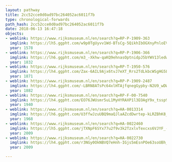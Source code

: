 ```yaml
---
layout: pathway
title: 2cc52cce0d0ad97bc264052ac6011f7b
type: chronological-forwards
path_hash: 2cc52cce0d0ad97bc264052ac6011f7b
date: 2018-06-13 16:47:18
objects:
- weblink: https://www.rijksmuseum.nl/en/search?q=RP-P-1909-363
  imglink: https://lh5.ggpht.com/w9p0TgUyvv1Wd-BTsCg-5QikhIbOGXnyPnloEVNnFzxn-aTouBNZ5-qesExOUgHn6n3R-aXQnIu5OCwjNw4DNkBpxw=s200
  year: 1578
- weblink: https://www.rijksmuseum.nl/en/search?q=RP-P-1906-366
  imglink: https://lh6.ggpht.com/m3_-Xkhw-qaKQ9ehnasOptnidpJ5bYWV13ledwtB6wWnMsBnbUec8VMZGtRnvgKqMZP0lKv56wvAwySz7oAKOfb61VQ=s200
  year: 1832
- weblink: https://www.rijksmuseum.nl/en/search?q=RP-T-1950-576
  imglink: https://lh4.ggpht.com/Zax-6AIL9Ajx6tvJ7eXT_Rrs2TdLkbcWSgHG5LKwzHmoHL_KARzHwSL2tRdToPPo9SnS8A8YWnRwkM9gB7eNbxb-cg=s200
  year: 1871
- weblink: https://www.rijksmuseum.nl/en/search?q=RP-P-1909-2487
  imglink: https://lh4.ggpht.com/-LBRN8ATsPc64xlHTAjfqnegGypby-N2U9_wDWfLQnOP-DF_rRuRJAg1PS-pCh19_2pwd8_-RS5mEZk08MFcsoeIwQM=s200
  year: 1882
- weblink: https://www.rijksmuseum.nl/en/search?q=RP-F-00-7540
  imglink: https://lh4.ggpht.com/EO76JWUsmr5uL1MyHYRAXP1l3EOAgY9x_tssp9rj0CoDTUnsyAXzkHN8qLCAg5lJOSiFlMm7i1cgZYMFxmGOz0mCKw=s200
  year: 1940
- weblink: https://www.rijksmuseum.nl/en/search?q=HA-0013314
  imglink: https://lh6.ggpht.com/U3ffwJzuUBQ9maQJlaAZcdDwrtep-kLRZBhK8_lg0GqogitPOd-Gu99AfUhRf1nA1k6UJmHm_1hmOad3o1ha8TRdJr4=s200
  year: 1968
- weblink: https://www.rijksmuseum.nl/en/search?q=HA-0022460
  imglink: https://lh5.ggpht.com/jTXNpF6SYx77u2f9v3k2TzxlvTexcxs6VJYF_-y1B0mTbIMyUblx0eSMkGuzzlK52DSBTsxDN6PXTiyNpLNfPhUuMuZn=s200
  year: 2009
- weblink: https://www.rijksmuseum.nl/en/search?q=HA-0022730
  imglink: https://lh4.ggpht.com/r3NGy0OkNBVQ7eHnh-IGjs5mEsnPOe63soUBh_6L63m19DdsFbLqNfbgnbTShE2Dmp0EDQoM4X4QX8RWqgUdpJWj2yA=s200
  year: 2009

---
```

